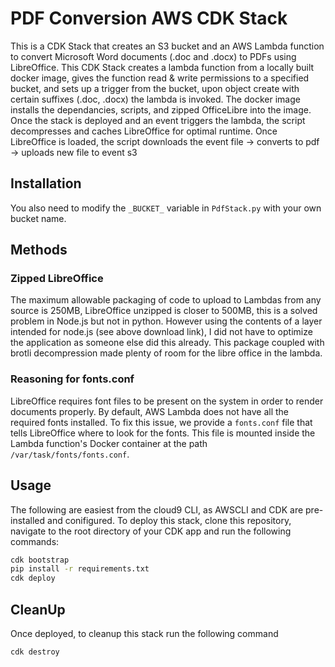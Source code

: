 # PDF Conversion AWS CDK Stack

This is a CDK Stack that creates an S3 bucket and an AWS Lambda function to convert Microsoft Word documents (.doc and .docx) to PDFs using LibreOffice.
This CDK Stack creates a lambda function from a locally built docker image, gives the function read & write permissions to a specified bucket, and sets up a trigger from the bucket, upon object create with certain suffixes (.doc, .docx) the lambda is invoked. 
The docker image installs the dependancies, scripts, and zipped OfficeLibre into the image. 
Once the stack is deployed and an event triggers the lambda, the script decompresses and caches LibreOffice for optimal runtime.
Once LibreOffice is loaded, the script downloads the event file -> converts to pdf -> uploads new file to event s3

## Installation

You also need to modify the `_BUCKET_` variable in `PdfStack.py` with your own bucket name.

## Methods

### Zipped LibreOffice

The maximum allowable packaging of code to upload to Lambdas from any source is 250MB, LibreOffice unzipped is closer to 500MB, this is a solved problem in Node.js but not in python.
However using the contents of a layer intended for node.js (see above download link), I did not have to optimize the application as someone else did this already. 
This package coupled with brotli decompression made plenty of room for the libre office in the lambda.

### Reasoning for fonts.conf

LibreOffice requires font files to be present on the system in order to render documents properly. By default, AWS Lambda does not have all the required fonts installed. To fix this issue, we provide a `fonts.conf` file that tells LibreOffice where to look for the fonts. This file is mounted inside the Lambda function's Docker container at the path `/var/task/fonts/fonts.conf`.

## Usage

The following are easiest from the cloud9 CLI, as AWSCLI and CDK are pre-installed and conifigured.
To deploy this stack, clone this repository, navigate to the root directory of your CDK app and run the following commands:

```sh
cdk bootstrap
pip install -r requirements.txt
cdk deploy
```

## CleanUp

Once deployed, to cleanup this stack run the following command

```sh
cdk destroy
```


